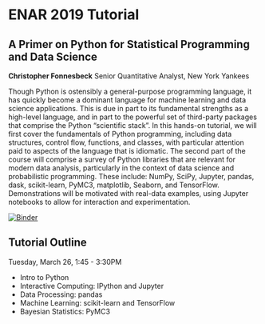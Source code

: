 # ENAR 2019 Tutorial

## A Primer on Python for Statistical Programming and Data Science

**Christopher Fonnesbeck** Senior Quantitative Analyst, New York Yankees

Though Python is ostensibly a general-purpose programming language, it has quickly become a dominant language for machine learning and data science applications. This is due in part to its fundamental strengths as a high-level language, and in part to the powerful set of third-party packages that comprise the Python “scientific stack”. In this hands-on tutorial, we will first cover the fundamentals of Python programming, including data structures, control flow, functions, and classes, with particular attention paid to aspects of the language that is idiomatic. The second part of the course will comprise a survey of Python libraries that are relevant for modern data analysis, particularly in the context of data science and probabilistic programming. These include: NumPy, SciPy, Jupyter, pandas, dask, scikit-learn, PyMC3, matplotlib, Seaborn, and TensorFlow. Demonstrations will be motivated with real-data examples, using Jupyter notebooks to allow for interaction and experimentation.

[![Binder](https://mybinder.org/badge_logo.svg)](https://mybinder.org/v2/gh/fonnesbeck/enar_2019_tutorial/master)

## Tutorial Outline

Tuesday, March 26, 1:45 - 3:30PM

- Intro to Python
- Interactive Computing: IPython and Jupyter
- Data Processing: pandas
- Machine Learning: scikit-learn and TensorFlow
- Bayesian Statistics: PyMC3

